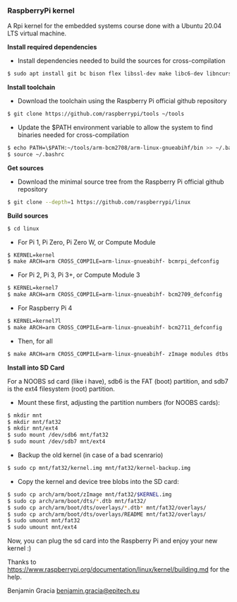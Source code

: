 ### RaspberryPi kernel
A Rpi kernel for the embedded systems course done with a Ubuntu 20.04 LTS virtual machine.

**Install required dependencies**

  - Install dependencies needed to build the sources for cross-compilation
```sh
$ sudo apt install git bc bison flex libssl-dev make libc6-dev libncurses5-dev
```
**Install toolchain**

  - Download the toolchain using the Raspberry Pi official github repository
```sh
$ git clone https://github.com/raspberrypi/tools ~/tools
```

  - Update the $PATH environment variable to allow the system to find binaries needed for cross-compilation
```sh
$ echo PATH=\$PATH:~/tools/arm-bcm2708/arm-linux-gnueabihf/bin >> ~/.bashrc
$ source ~/.bashrc
```

**Get sources**

  - Download the minimal source tree from the Raspberry Pi official github repository
```sh
$ git clone --depth=1 https://github.com/raspberrypi/linux
```

**Build sources**

```sh
$ cd linux
```
  - For Pi 1, Pi Zero, Pi Zero W, or Compute Module
```sh
$ KERNEL=kernel
$ make ARCH=arm CROSS_COMPILE=arm-linux-gnueabihf- bcmrpi_defconfig
```
  - For Pi 2, Pi 3, Pi 3+, or Compute Module 3
```sh
$ KERNEL=kernel7
$ make ARCH=arm CROSS_COMPILE=arm-linux-gnueabihf- bcm2709_defconfig
```
  - For Raspberry Pi 4
```sh
$ KERNEL=kernel7l
$ make ARCH=arm CROSS_COMPILE=arm-linux-gnueabihf- bcm2711_defconfig
```
- Then, for all
```sh
$ make ARCH=arm CROSS_COMPILE=arm-linux-gnueabihf- zImage modules dtbs
```

**Install into SD Card**

For a NOOBS sd card (like i have), sdb6 is the FAT (boot) partition, and sdb7 is the ext4 filesystem (root) partition.

  - Mount these first, adjusting the partition numbers (for NOOBS cards):
```sh
$ mkdir mnt
$ mkdir mnt/fat32
$ mkdir mnt/ext4
$ sudo mount /dev/sdb6 mnt/fat32
$ sudo mount /dev/sdb7 mnt/ext4
```

  - Backup the old kernel (in case of a bad scenrario)
```sh
$ sudo cp mnt/fat32/kernel.img mnt/fat32/kernel-backup.img
```

  - Copy the kernel and device tree blobs into the SD card:
```sh
$ sudo cp arch/arm/boot/zImage mnt/fat32/$KERNEL.img
$ sudo cp arch/arm/boot/dts/*.dtb mnt/fat32/
$ sudo cp arch/arm/boot/dts/overlays/*.dtb* mnt/fat32/overlays/
$ sudo cp arch/arm/boot/dts/overlays/README mnt/fat32/overlays/
$ sudo umount mnt/fat32
$ sudo umount mnt/ext4
```

Now, you can plug the sd card into the Raspberry Pi and enjoy your new kernel :)

Thanks to https://www.raspberrypi.org/documentation/linux/kernel/building.md for the help.
 
Benjamin Gracia
benjamin.gracia@epitech.eu
